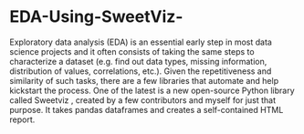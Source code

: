 # EDA-Using-SweetViz-
Exploratory data analysis (EDA) is an essential early step in most data science projects and it often consists of taking the same steps to characterize a dataset (e.g. find out data types, missing information, distribution of values, correlations, etc.). Given the repetitiveness and similarity of such tasks, there are a few libraries that automate and help kickstart the process.
One of the latest is a new open-source Python library called Sweetviz , created by a few contributors and myself for just that purpose. It takes pandas dataframes and creates a self-contained HTML report.

